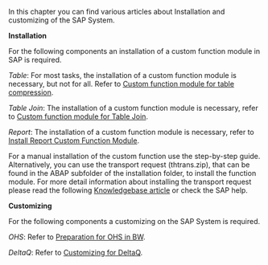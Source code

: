 In this chapter you can find various articles about Installation and customizing of the SAP System.

**Installation**

For the following components an installation of a custom function module in SAP is required. 

*Table*: For most tasks, the installation of a custom function module is necessary, but not for all. Refer to [Custom function module for table compression](./sap-customizing/custom-function-module-for-table-compression). 

*Table Join*: The installation of a custom function module is necessary, refer to [Custom function module for Table Join](./sap-customizing/custom-function-module-for-table-join).

*Report*: The installation of a custom function module is necessary, refer to [Install Report Custom Function Module](./sap-customizing/install-report-custom-function-module).


For a manual installation of the custom function use the step-by-step guide. 
Alternatively, you can use the transport request (thtrans.zip), that can be found in the ABAP subfolder of the installation folder, to install the function module.
For more detail information about installing the transport request please read the following [Knowledgebase article](https://my.theobald-software.com/index.php?/Knowledgebase/Article/View/68/67/how-to-import-an-sap-transport-request-with-the-transport-management-system-stms) or check the SAP help.

**Customizing** 

For the following components a customizing on the SAP System is required. 

*OHS*: Refer to [Preparation for OHS in BW](./sap-customizing/preparation-for-ohs-in-bw).

*DeltaQ*: Refer to [Customizing for DeltaQ](./sap-customizing/customizing-for-deltaq).
